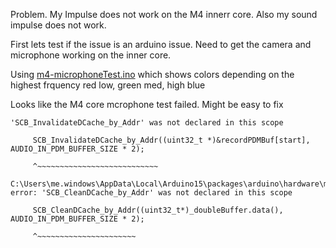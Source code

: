 Problem. My Impulse does not work on the M4 innerr core. Also my sound impulse does not work.

First lets test if the issue is an arduino issue. Need to get the camera and microphone working on the inner core.

Using [m4-microphoneTest.ino](m4-microphoneTest.ino) which shows colors depending on the highest frquency red low, green med, high blue


Looks like the M4 core mcrophone test failed. Might be easy to fix

```
'SCB_InvalidateDCache_by_Addr' was not declared in this scope

     SCB_InvalidateDCache_by_Addr((uint32_t *)&recordPDMBuf[start], AUDIO_IN_PDM_BUFFER_SIZE * 2);

     ^~~~~~~~~~~~~~~~~~~~~~~~~~~~

C:\Users\me.windows\AppData\Local\Arduino15\packages\arduino\hardware\mbed\1.3.1\libraries\PDM\src\stm32\PDM.cpp:142:5: error: 'SCB_CleanDCache_by_Addr' was not declared in this scope

     SCB_CleanDCache_by_Addr((uint32_t*)_doubleBuffer.data(), AUDIO_IN_PDM_BUFFER_SIZE * 2);

     ^~~~~~~~~~~~~~~~~~~~~~~


```






